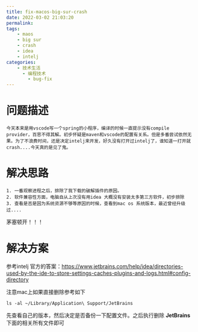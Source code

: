 ```yaml
---
title: fix-macos-big-sur-crash
date: 2022-03-02 21:03:20
permalink:
tags:
    - maos
    - big sur
    - crash 
    - idea
    - intelj
categories:
    - 技术生活
      - 编程技术
        - bug-fix
---
```


# 问题描述
    今天本来是用vscode写一个spring的小程序，编译的时候一直提示没有compile provider，百思不得其解。初步怀疑是maven和vscode的配置有关系。但是多番尝试依然无果。为了不浪费时间，还是决定intelj来开发，好久没有打开过intelj了，谁知道一打开就crash....今天真的是见了鬼。
  
# 解决思路
    1. 一番观察进程之后，排除了我下载的破解插件的原因。
    2. 软件兼容性方面，电脑自从上次没有用idea 大概没有安装太多第三方软件，初步排除
    3. 查看是否是因为系统资源不够等原因的时候，查看到mac os 系统版本，最近曾经升级过....

茅塞顿开！！！

# 解决方案
参考intelj 官方的答案：https://www.jetbrains.com/help/idea/directories-used-by-the-ide-to-store-settings-caches-plugins-and-logs.html#config-directory

注意mac上如果直接删除参考如下
```
ls -al ~/Library/Application\ Support/JetBrains   
```
先查看自己的版本，然后决定是否备份一下配置文件。之后执行删除 **JetBrains** 下面的相关所有文件即可